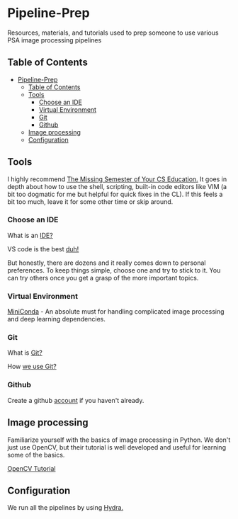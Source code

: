 # Pipeline-Prep
Resources, materials, and tutorials used to prep someone to use various PSA image processing pipelines

## Table of Contents
- [Pipeline-Prep](#pipeline-prep)
  - [Table of Contents](#table-of-contents)
  - [Tools](#tools)
    - [Choose an IDE](#choose-an-ide)
    - [Virtual Environment](#virtual-environment)
    - [Git](#git)
    - [Github](#github)
  - [Image processing](#image-processing)
  - [Configuration](#configuration)

## Tools

I highly recommend [The Missing Semester of Your CS Education.](https://missing.csail.mit.edu/) It goes in depth about how to use the shell, scripting, built-in code editors like VIM (a bit too dogmatic for me but helpful for quick fixes in the CL). If this feels a bit too much, leave it for some other time or skip around.

### Choose an IDE

What is an [IDE?](https://www.codecademy.com/article/what-is-an-ide)

VS code is the best [duh!](https://code.visualstudio.com/)

But honestly, there are dozens and it really comes down to personal preferences. To keep things simple, choose one and try to stick to it. You can try others once you get a grasp of the more important topics. 

### Virtual Environment

[MiniConda](https://docs.conda.io/en/latest/miniconda.html) - An absolute must for handling complicated image processing and deep learning dependencies.

### Git
What is [Git?](https://www.atlassian.com/git/tutorials/what-is-version-control)

How [we use Git?](https://www.atlassian.com/git/tutorials/comparing-workflows/gitflow-workflow)

### Github
Create a github [account](https://github.com/) if you haven't already.

## Image processing
Familiarize yourself with the basics of image processing in Python. We don't just use OpenCV, but their tutorial is well developed and useful for learning some of the basics.

[OpenCV Tutorial](https://opencv24-python-tutorials.readthedocs.io/en/latest/py_tutorials/py_tutorials.html)

## Configuration
We run all the pipelines by using [Hydra.](https://hydra.cc/docs/intro/)